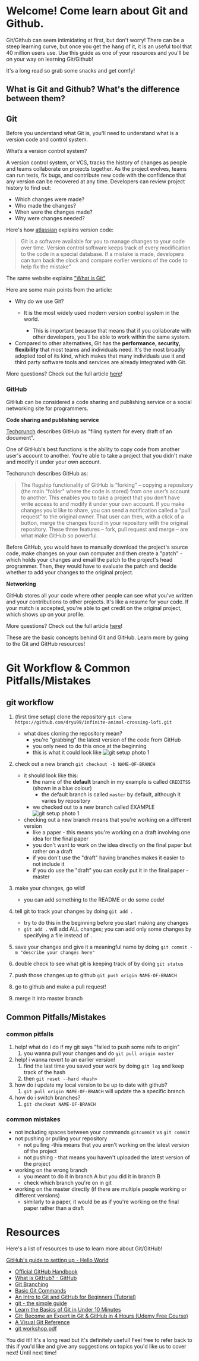 # Welcome! Come learn about Git and Github.

Git/Github can seem intimidating at first, but don't worry! There can be a steep learning curve, but once you get the hang of it, it is an useful tool that 40 million users use. Use this guide as one of your resources and you'll be on your way on learning Git/Github! 

It's a long read so grab some snacks and get comfy!

## What is Git and Github? What's the difference between them?

## Git

Before you understand what Git is, you'll need to understand what is a version code and control system. 

What’s a version control system?

A version control system, or VCS, tracks the history of changes as people and teams collaborate on projects together. As the project evolves, teams can run tests, fix bugs, and contribute new code with the confidence that any version can be recovered at any time. Developers can review project history to find out:

- Which changes were made?
- Who made the changes?
- When were the changes made?
- Why were changes needed?

Here's how [atlassian](https://www.atlassian.com/git/tutorials/what-is-version-control) explains version code: 

> Git is a software available for you to manage changes to your code over time. Version control software keeps track of every modification to the code in a special database. If a mistake is made, developers can turn back the clock and compare earlier versions of the code to help fix the mistake"

The same website explains ["What is Git"](https://www.atlassian.com/git/tutorials/what-is-git)

Here are some main points from the article: 

- Why do we use Git?
    - It is the most widely used modern version control system in the world.

        - This is important because that means that if you collaborate with other developers, you'll be able to work within the same system.
- Compared to other alternatives, Git has the **performance, security, flexibility** that most teams and individuals need. It's the most broadly adopted tool of its kind, which makes that many individuals use it and third party software tools and services are already integrated with Git.

More questions? Check out the full article [here](https://www.atlassian.com/git/tutorials/what-is-git)!

### GitHub

GitHub can be considered a code sharing and publishing service or a social networking site for programmers. 

**Code sharing and publishing service** 

[Techcrunch](https://techcrunch.com/2012/07/14/what-exactly-is-github-anyway/) describes GitHub as "filing system for every draft of an document".

One of GitHub's best functions is the ability to copy code from another user's account to another. You're able to take a project that you didn't make and modify it under your own account. 

Techcrunch describes GitHub as:

> The flagship functionality of GitHub is “forking” – copying a repository (the main "folder" where the code is stored) from one user’s account to another. This enables you to take a project that you don’t have write access to and modify it under your own account. If you make changes you’d like to share, you can send a notification called a “pull request” to the original owner. That user can then, with a click of a button, merge the changes found in your repository  with the original repository.
These three features – fork, pull request and merge – are what make GitHub so powerful.

Before GitHub, you would have to manually download the project's source code, make changes on your own computer and then create a "patch" - which holds your changes and email the patch to the project's head programmer. Then, they would have to evaluate the patch and decide whether to add your changes to the original project. 

**Networking**

GitHub stores all your code where other people can see what you've written and your contributions to other projects. It's like a resume for your code. If your match is accepted, you're able to get credit on the original project, which shows up on your profile. 

More questions? Check out the full article [here](https://techcrunch.com/2012/07/14/what-exactly-is-github-anyway/)!

These are the basic concepts behind Git and GitHub. Learn more by going to the Git and GitHub resources!

# Git Workflow & Common Pitfalls/Mistakes

## **git workflow**

1. (first time setup) clone the repository `git clone https://github.com/dryu99/infinite-animal-crossing-lofi.git`
    - what does cloning the repository mean?
        - you're "grabbing" the latest version of the code from GitHub
        - you only need to do this once at the beginning
        - this is what it could look like
![git setup photo 1](https://i.imgur.com/w8Ww9U2.png)

2. check out a new branch `git checkout -b NAME-OF-BRANCH`
    - it should look like this:
        - the name of the **default** branch in my example is called `CREDITSS` (shown in a blue colour)
            - the default branch is called `master` by default, although it varies by repository
        - we checked out to a new branch called EXAMPLE
![git setup photo 1](https://i.imgur.com/YSVr3uh.png)        
    - checking out a new branch means that you're working on a different version
        - like a paper - this means you're working on a draft involving one idea for the final paper
        - you don't want to work on the idea directly on the final paper but rather on a draft
        - if you don't use the "draft" having branches makes it easier to not include it
        - if you do use the "draft" you can easily put it in the final paper - master
3. make your changes, go wild!
    - you can add something to the README or do some code!
4. tell git to track your changes by doing `git add .`
    - try to do this in the beginning before you start making any changes
    - `git add .` will add ALL changes; you can add only some changes by specifying a file instead of `.`
5. save your changes and give it a meaningful name by doing `git commit -m "describe your changes here"`
6. double check to see what git is keeping track of by doing `git status`
7. push those changes up to github `git push origin NAME-OF-BRANCH`
8. go to github and make a pull request!
9. merge it into master branch 

## Common Pitfalls/Mistakes

### **common pitfalls**

1. help! what do i do if my git says "failed to push some refs to origin"
    1. you wanna pull your changes and do `git pull origin master`
2. help! i wanna revert to an earlier version!
    1. find the last time you saved your work by doing `git log` and keep track of the hash
    2. then `git reset --hard <hash>`
3. how do i update my local version to be up to date with github?
    1. `git pull origin NAME-OF-BRANCH` will update the a specific branch
4. how do i switch branches?
    1. `git checkout NAME-OF-BRANCH`

### common mistakes

- not including spaces between your commands `gitcommit` vs `git commit`
- not pushing or pulling your repository
    - not pulling -this means that you aren't working on the latest version of the project
    - not pushing - that means you haven't uploaded the latest version of the project
- working on the wrong branch
    - you meant to do it in branch A but you did it in branch B
    - check which branch you're on in git
- working on the master directly (if there are multiple people working or different versions)
    - similarly to a paper, it would be as if you're working on the final paper rather than a draft
    
    
# Resources

Here's a list of resources to use to learn more about Git/GitHub!

[GitHub's guide to setting up - Hello World](https://guides.github.com/activities/hello-world/)

- [Official GitHub Handbook](https://guides.github.com/introduction/git-handbook/)
- [What is GitHub? - GitHub](https://youtu.be/w3jLJU7DT5E)
- [Git Branching](https://learngitbranching.js.org)
- [Basic Git Commands](https://dev.to/dhruv/essential-git-commands-every-developer-should-know-2fl)
- [An Intro to Git and GitHub for Beginners (Tutorial)](https://product.hubspot.com/blog/git-and-github-tutorial-for-beginners)
- [git - the simple guide](https://rogerdudler.github.io/git-guide/)
- [Learn the Basics of Git in Under 10 Minutes](https://www.freecodecamp.org/news/learn-the-basics-of-git-in-under-10-minutes-da548267cc91/)
- [Git: Become an Expert in Git & GitHub in 4 Hours (Udemy Free Course)](https://www.udemy.com/course/git-expert-4-hours/)
- [A Visual Git Reference](http://marklodato.github.io/visual-git-guide/index-en.html)
- [git workshop.pdf](https://github.com/nwplus/self-learning-resources/blob/master/1-getting-started/git%20workshop.pdf "Git Workshop")

You did it!! It's a long read but it's definitely useful! Feel free to refer back to this if you'd like and give any suggestions on topics you'd like us to cover next! Until next time!
